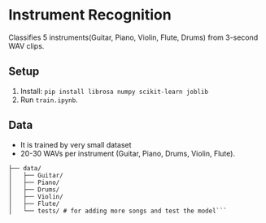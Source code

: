 # Instrument Recognition
Classifies 5 instruments(Guitar, Piano, Violin, Flute, Drums) from 3-second WAV clips.

## Setup
1. Install: `pip install librosa numpy scikit-learn joblib`
2. Run `train.ipynb`.

## Data
- It is trained by very small dataset
- 20-30 WAVs per instrument (Guitar, Piano, Drums, Violin, Flute).
```
├── data/
│   ├── Guitar/       
│   ├── Piano/
│   ├── Drums/
│   ├── Violin/
│   ├── Flute/
│   └── tests/ # for adding more songs and test the model```